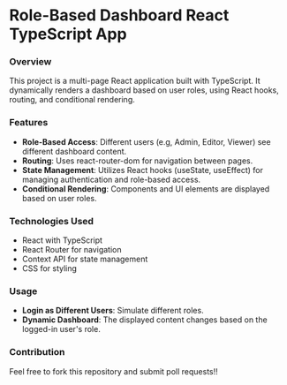 # Role-Based Dashboard React TypeScript App

### Overview

This project is a multi-page React application built with TypeScript. It dynamically renders a dashboard based on user roles, using React hooks, routing, and conditional rendering.

### Features

* **Role-Based Access**: Different users (e.g, Admin, Editor, Viewer) see different dashboard content.
* **Routing**: Uses react-router-dom for navigation between pages.
* **State Management**: Utilizes React hooks (useState, useEffect) for managing authentication and role-based access.
* **Conditional Rendering**: Components and UI elements are displayed based on user roles.

### Technologies Used

- React with TypeScript
- React Router for navigation
- Context API for state management
- CSS for styling

### Usage

* **Login as Different Users**: Simulate different roles.
* **Dynamic Dashboard**: The displayed content changes based on the logged-in user's role.


### Contribution

Feel free to fork this repository and submit poll requests!!